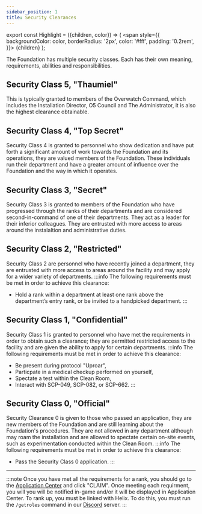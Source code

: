 ```yaml
---
sidebar_position: 1
title: Security Clearances
---
```


export const Highlight = ({children, color}) => (
<span
style={{
      backgroundColor: color,
      borderRadius: '2px',
      color: '#fff',
      padding: '0.2rem',
    }}>
{children}
</span>
);

The Foundation has multiple security classes. Each has their own meaning, requirements, abilities and responsibilities. 

## <Highlight color="#741b47">Security Class 5,</Highlight> "Thaumiel"
This is typically granted to members of the Overwatch Command, which includes the Installation Director, O5 Council and The Administrator, it is also the highest clearance obtainable.

## <Highlight color="#cc0000">Security Class 4,</Highlight> "Top Secret"
Security Class 4 is granted to personnel who show dedication and have put forth a significant amount of work towards the Foundation and its operations, they are valued members of the Foundation. These individuals run their department and have a greater amount of influence over the Foundation and the way in which it operates.

## <Highlight color="#b45f06">Security Class 3,</Highlight> "Secret"
Security Class 3 is granted to members of the Foundation who have progressed through the ranks of their departments and are considered second-in-command of one of their departments. They act as a leader for their inferior colleagues. They are entrusted with more access to areas around the instalaltion and administrative duties.

## <Highlight color="#f1c232">Security Class 2,</Highlight> "Restricted"
Security Class 2 are personnel who have recently joined a department, they are entrusted with more access to areas around the facility and may apply for a wider variety of departments.
:::info
The following requirements must be met in order to achieve this clearance:
- Hold a rank within a department at least one rank above the department’s entry rank, or be invited to a handpicked department.
:::

## <Highlight color="#ffff00">Security Class 1,</Highlight> "Confidential"
Security Class 1 is granted to personnel who have met the requirements in order to obtain such a clearance; they are permitted restricted access to the facility and are given the ability to apply for certain departments.
:::info
The following requirements must be met in order to achieve this clearance:
- Be present during protocol "Uproar",
- Particpate in a medical checkup performed on yourself,
- Spectate a test within the Clean Room,
- Interact with SCP-049, SCP-082, or SCP-662.
:::

## <Highlight color="#cccccc">Security Class 0,</Highlight> "Official"
Security Clearance 0 is given to those who passed an application, they are new members of the Foundation and are still learning about the Foundation's procedures. They are not allowed in any department although may roam the installation and are allowed to spectate certain on-site events, such as experimentation conducted within the Clean Room.
:::info
The following requirements must be met in order to achieve this clearance:
- Pass the Security Class 0 application.
:::

---

:::note
Once you have met all the requirements for a rank, you should go to the [Application Center](https://www.roblox.com/games/4571894336/Application-Center) and click "CLAIM". Once meeting each requirment, you will you will be notified in-game and/or it will be displayed in Application Center. To rank up, you must be linked with Helix. To do this, you must run the ``/getroles`` command in our [Discord](https://discord.gg/2UWkAbZt6B) server.
:::
